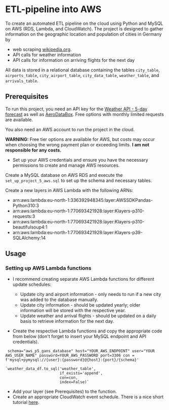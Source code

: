 # ETL-pipeline into AWS

To create an automated ETL pipeline on the cloud using Python and MySQL on AWS (RDS, Lambda, and CloudWatch). The project is designed to gather information on the geographic location and population of cities in Germany by 
* web scraping [wikipedia.org](https://www.wikipedia.org/). 
* API calls for weather information 
* API calls for information on arriving flights for the next day

All data is stored in a relational database containing the tables `city_table`, `airports_table`, `city_airport_table`, `city_data_table`, `weather_table`, and `arrivals_table`.

## Prerequisites
To run this project, you need an API key for the [Weather API - 5-day forecast](https://openweathermap.org/forecast5) as well as [AeroDataBox](https://rapidapi.com/aedbx-aedbx/api/aerodatabox/). Free options with monthly limited requests are available.

You also need an AWS account to run the project in the cloud.

__WARNING:__ Free tier options are available for AWS, but costs may occur when choosing the wrong payment plan or exceeding limits. __I am not responsible for any costs.__

- Set up your AWS credentials and ensure you have the necessary permissions to create and manage AWS resources.

Create a MySQL database on AWS RDS and execute the `set_up_project_5_aws.sql` to set up the schema and necessary tables.

Create a new layers in AWS Lambda with the following ARNs:

* arn:aws:lambda:eu-north-1:336392948345:layer:AWSSDKPandas-Python310:3
* arn:aws:lambda:eu-north-1:770693421928:layer:Klayers-p310-requests:3
* arn:aws:lambda:eu-north-1:770693421928:layer:Klayers-p310-beautifulsoup4:1
* arn:aws:lambda:eu-north-1:770693421928:layer:Klayers-p39-SQLAlchemy:14 

## Usage

### Setting up AWS Lambda functions
- I recommend creating separate AWS Lambda functions for different update schedules:
  - Update city and airport information - only needs to run if a new city was added to the database manually.
  - Update city information - should be updated yearly; older information will be stored with the respective year.
  - Update weather and arrival flights - should be updated on a daily basis to retrieve information for the next day.

- Create the respective Lambda functions and copy the appropriate code from below (don't forget to insert your MySQL endpoint and API credentials).

` schema="aws_p5_gans_database"
    host="YOUR_AWS_ENDPOINT"
    user="YOUR AWS_USER_NAME"
    password=YOUR_AWS_PASSWORD
    port=3306
    con = f'mysql+pymysql://{user}:{password}@{host}:{port}/{schema}'`
    
    `weather_data_df.to_sql('weather_table', 
                            if_exists='append', 
                            con=con, 
                            index=False)`

- Add your layer (see Prerequisites) to the function.
- Create an appropriate CloudWatch event schedule. There is a nice short tutorial [here](https://www.youtube.com/watch?v=lSqd6DVWZ9o&t=1s).
